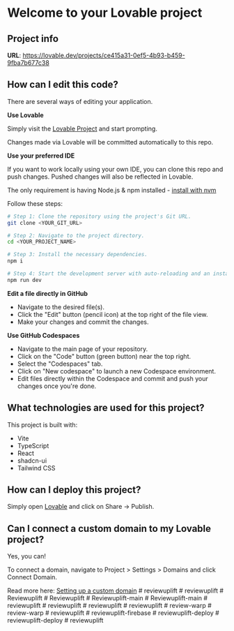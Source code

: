# Welcome to your Lovable project

## Project info

**URL**: https://lovable.dev/projects/ce415a31-0ef5-4b93-b459-9fba7b677c38

## How can I edit this code?

There are several ways of editing your application.

**Use Lovable**

Simply visit the [Lovable Project](https://lovable.dev/projects/ce415a31-0ef5-4b93-b459-9fba7b677c38) and start prompting.

Changes made via Lovable will be committed automatically to this repo.

**Use your preferred IDE**

If you want to work locally using your own IDE, you can clone this repo and push changes. Pushed changes will also be reflected in Lovable.

The only requirement is having Node.js & npm installed - [install with nvm](https://github.com/nvm-sh/nvm#installing-and-updating)

Follow these steps:

```sh
# Step 1: Clone the repository using the project's Git URL.
git clone <YOUR_GIT_URL>

# Step 2: Navigate to the project directory.
cd <YOUR_PROJECT_NAME>

# Step 3: Install the necessary dependencies.
npm i

# Step 4: Start the development server with auto-reloading and an instant preview.
npm run dev
```

**Edit a file directly in GitHub**

- Navigate to the desired file(s).
- Click the "Edit" button (pencil icon) at the top right of the file view.
- Make your changes and commit the changes.

**Use GitHub Codespaces**

- Navigate to the main page of your repository.
- Click on the "Code" button (green button) near the top right.
- Select the "Codespaces" tab.
- Click on "New codespace" to launch a new Codespace environment.
- Edit files directly within the Codespace and commit and push your changes once you're done.

## What technologies are used for this project?

This project is built with:

- Vite
- TypeScript
- React
- shadcn-ui
- Tailwind CSS

## How can I deploy this project?

Simply open [Lovable](https://lovable.dev/projects/ce415a31-0ef5-4b93-b459-9fba7b677c38) and click on Share -> Publish.

## Can I connect a custom domain to my Lovable project?

Yes, you can!

To connect a domain, navigate to Project > Settings > Domains and click Connect Domain.

Read more here: [Setting up a custom domain](https://docs.lovable.dev/tips-tricks/custom-domain#step-by-step-guide)
#   r e v i e w u p l i f t  
 #   r e v i e w u p l i f t  
 #   R e v i e w u p l i f t  
 #   R e v i e w u p l i f t  
 #   R e v i e w u p l i f t - m a i n  
 #   R e v i e w u p l i f t - m a i n  
 #   r e v i e w u p l i f t  
 #   r e v i e w u p l i f t  
 #   r e v i e w u p l i f t  
 #   r e v i e w u p l i f t  
 #   r e v i e w - w a r p  
 #   r e v i e w - w a r p  
 #   r e v i e w u p l i f t  
 #   r e v i e w u p l i f t - f i r e b a s e  
 #   r e v i e w u p l i f t - d e p l o y  
 #   r e v i e w u p l i f t - d e p l o y  
 #   r e v i e w u p l i f t  
 